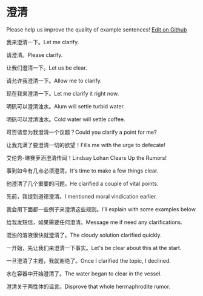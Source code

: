# 澄清

Please help us improve the quality of example sentences! [Edit on Github](https://github.com/jiyushe/jiyu-example-sentence-source/blob/main/chinese/chengqing_1.md)

<p><span class="chinese">我来澄清一下。</span><span class="english">Let me clarify.</span></p>

<p><span class="chinese">请澄清。</span><span class="english">Please clarify.</span></p>

<p><span class="chinese">让我们澄清一下。</span><span class="english">Let us be clear.</span></p>

<p><span class="chinese">请允许我澄清一下。</span><span class="english">Allow me to clarify.</span></p>

<p><span class="chinese">现在我来澄清一下。</span><span class="english">Let me clarify it right now.</span></p>

<p><span class="chinese">明矾可以澄清浊水。</span><span class="english">Alum will settle turbid water.</span></p>

<p><span class="chinese">明矾可以澄清浊水。</span><span class="english">Cold water will settle coffee.</span></p>

<p><span class="chinese">可否请您为我澄清一个议题？</span><span class="english">Could you clarify a point for me?</span></p>

<p><span class="chinese">让我充满了要澄清一切的欲望！</span><span class="english">Fills me with the urge to defecate!</span></p>

<p><span class="chinese">艾伦秀-琳赛萝涵澄清传闻！</span><span class="english">Lindsay Lohan Clears Up the Rumors!</span></p>

<p><span class="chinese">事到如今有几点必须澄清。</span><span class="english">It's time to make a few things clear.</span></p>

<p><span class="chinese">他澄清了几个重要的问题。</span><span class="english">He clarified a couple of vital points.</span></p>

<p><span class="chinese">先前，我提到道德澄清。</span><span class="english">I mentioned moral vindication earlier.</span></p>

<p><span class="chinese">我会用下面都一些例子来澄清这些规则。</span><span class="english">I’ll explain with some examples below.</span></p>

<p><span class="chinese">给我发短信，如果需要任何澄清。</span><span class="english">Message me if need any clarifications.</span></p>

<p><span class="chinese">混浊的溶液很快就澄清了。</span><span class="english">The cloudy solution clarified quickly.</span></p>

<p><span class="chinese">一开始，先让我们来澄清一下事实。</span><span class="english">Let's be clear about this at the start.</span></p>

<p><span class="chinese">一旦澄清了主题，我就谢绝了。</span><span class="english">Once I clarified the topic, I declined.</span></p>

<p><span class="chinese">水在容器中开始澄清了。</span><span class="english">The water began to clear in the vessel.</span></p>

<p><span class="chinese">澄清关于两性体的谣言。</span><span class="english">Disprove that whole hermaphrodite rumor.</span></p>

